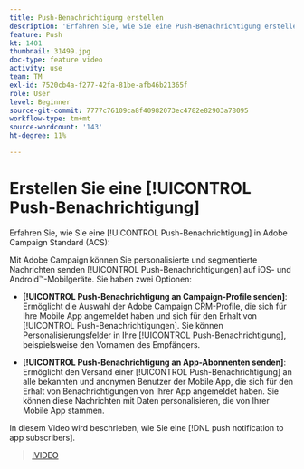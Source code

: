 ```yaml
---
title: Push-Benachrichtigung erstellen
description: 'Erfahren Sie, wie Sie eine Push-Benachrichtigung erstellen. '
feature: Push
kt: 1401
thumbnail: 31499.jpg
doc-type: feature video
activity: use
team: TM
exl-id: 7520cb4a-f277-42fa-81be-afb46b21365f
role: User
level: Beginner
source-git-commit: 7777c76109ca8f40982073ec4782e82903a78095
workflow-type: tm+mt
source-wordcount: '143'
ht-degree: 11%

---
```


# Erstellen Sie eine [!UICONTROL Push-Benachrichtigung]

Erfahren Sie, wie Sie eine [!UICONTROL Push-Benachrichtigung] in Adobe Campaign Standard (ACS):

Mit Adobe Campaign können Sie personalisierte und segmentierte Nachrichten senden [!UICONTROL Push-Benachrichtigungen] auf iOS- und Android™-Mobilgeräte. Sie haben zwei Optionen:

* **[!UICONTROL Push-Benachrichtigung an Campaign-Profile senden]**: Ermöglicht die Auswahl der Adobe Campaign CRM-Profile, die sich für Ihre Mobile App angemeldet haben und sich für den Erhalt von [!UICONTROL Push-Benachrichtigungen]. Sie können Personalisierungsfelder in Ihre [!UICONTROL Push-Benachrichtigung], beispielsweise den Vornamen des Empfängers.

* **[!UICONTROL Push-Benachrichtigung an App-Abonnenten senden]**: Ermöglicht den Versand einer [!UICONTROL Push-Benachrichtigung] an alle bekannten und anonymen Benutzer der Mobile App, die sich für den Erhalt von Benachrichtigungen von Ihrer App angemeldet haben. Sie können diese Nachrichten mit Daten personalisieren, die von Ihrer Mobile App stammen.

In diesem Video wird beschrieben, wie Sie eine [!DNL push notification to app subscribers].

>[!VIDEO](https://video.tv.adobe.com/v/31499?quality=12)
